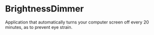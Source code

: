 # BrightnessDimmer
Application that automatically turns your computer screen off every 20 minutes, as to prevent eye strain. 
